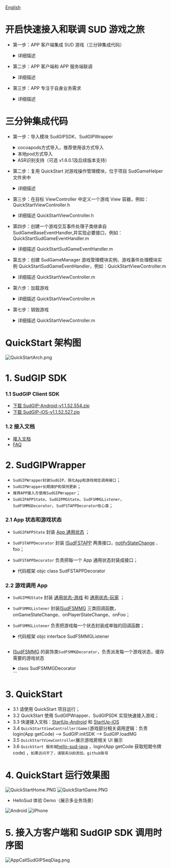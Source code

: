 [English](README_en.md)

# 开启快速接入和联调 SUD 游戏之旅

- 第一步：APP 客户端集成 SUD 游戏（三分钟集成代码）
  <details>
  <summary>详细描述</summary>

      1.appId、appKey和isTestEnv=true，请使用QuickStart客户端的；
      2.iOS bundleId、Android applicationId，请使用APP客户端自己的；(接入信息表中的bundleId/applicationId)；
      3.短期令牌code，请使用QuickStart的后端服务（login/getCode获取的）；
      4.完成集成，游戏跑起来;

      *** SUD平台支持一个appId绑定多个bundleId和applicationId；***
      *** 填完接入信息表后，SUD会将APP的bundleId和applicationId，绑定到QuickStart的appId上，仅支持测试环境；***

  QuickStart 后端服务[hello-sud-java 代码仓库](https://github.com/SudTechnology/hello-sud-java) ，`如果访问不了代码仓库，请联系SUD添加，github账号`；
  </details>

- 第二步：APP 客户端和 APP 服务端联调
  <details>
  <summary>详细描述</summary>

      1.APP服务端实现4个HTTP API；（接入信息表填的）
      2.APP服务端实现login/getCode接口，获取短期令牌code；
      3.请使用APP客户端自己的appId、appKey、isTestEnv=true、bundleId(iOS)、applicationId(Android)；
      4.请使用APP自己的服务端login/getCode接口，获取短期令牌code；
      5.APP客户端和APP服务端联调5个HTTP API；
      6.完成HTTP API联调；

  </details>

- 第三步：APP 专注于自身业务需求
  <details>
  <summary>详细描述</summary>

      1.参考SudGIP文档、SudGIPWrapper、QuickStart、HelloSud体验Demo（展示多场景，Custom自定义场景）；
      2.专注于APP UI交互、功能是否支持、如何实现
      比如：
      调整游戏View大小、位置；
      调整APP和游戏交互流程，UI元素是否可隐藏，按钮是否可隐藏APP实现，点击事件是否支持拦截回调；

      3.专注于APP业务逻辑流程、实现
      比如：
      一局游戏开始如何透传数值类型参数、Key类型参数；（结算）

  ![Android](doc/hello_sudplus_android.png)
  ![iPhone](doc/hello_sudplus_iphone.png)
  </details>

# 三分钟集成代码

- 第一步：导入模块 SudGIPSDK、SudGIPWrapper

  <details>
    <summary>cocoapods方式导入，推荐使用该方式导入</summary>

      1.APP主工程Podfile文件中，添加 SudGIPWrapper 依赖;

  [Cocoapods 最新集成版本](https://github.com/SudTechnology/sud-mgp-ios)

  ```ruby
  pod 'SudGIPWrapper', '~> x.x.x'

  ```

      3. 执行pod install，将SudGIP SDK、SudGIPWrapper模块依赖进工程中

  </details>
  <details>
  <summary>本地pod方式导入</summary>

      1.将QuickStart同级目录下的SudGIPSDK、SudGIPWrapper两个目录所有文件及SudGIPWrapper.podspec文件拷贝到目标工程Podfile所在的目录下
      2.APP主工程Podfile文件中，添加 SudGIPWrapper 依赖;

  ```ruby
  pod 'SudGIPWrapper', :path => '../../'
  ```

      3. 执行pod install，将SudGIP SDK、SudGIPWrapper模块依赖进工程中

  </details>
  <details>

  <summary>ASR识别支持（可选 v1.6.0.1及后续版本支持）</summary>

      1.APP主工程Podfile文件中，添加 ASR语音识别库 依赖;

  ```ruby
  pod 'SudASR'
  ```

      3. 执行pod install，将ASR语音识别库模块依赖进工程中

  </details>

- 第二步：复用 QuickStart 对游戏操作管理模块，位于项目 SudGameHelper 文件夹中
  <details>
  <summary>详细描述</summary>

      拷贝SudGameHelper目录，Demo工程目录路径(project->SudGameHelper):
        SudGameManager 为加载游戏、销毁游戏管理模块
        SudGameBaseEventHandler 为游戏与APP交互处理模块，应用只需创建改子类并接收定义好的游戏回调即可收到游戏各种状态回调

  </details>

- 第三步：在目标 ViewController 中定义一个游戏 View 容器，例如：QuickStartViewController.h
    <details>
    <summary>详细描述 QuickStartViewController.h</summary>

  ```objc
  @interface QuickStartViewController ()
  /// 游戏加载主view Add game view
  @property(nonatomic, strong) UIView *gameView;
  ```

    </details>

- 第四步：创建一个游戏交互事件处理子类继承自 SudGameBaseEventHandler,并实现必要接口，例如：QuickStartSudGameEventHandler.m
    <details>
    <summary>详细描述 QuickStartSudGameEventHandler.m</summary>

  ```objc
  @implementation QuickStartSudGameEventHandler


  - (nonnull GameCfgModel *)onGetGameCfg {
      GameCfgModel *gameCfgModel = [GameCfgModel defaultCfgModel];
      /// 可以在此根据自身应用需要配置游戏，例如配置声音
      /// You can configure the game according to your application needs here, such as configuring the sound
      gameCfgModel.gameSoundVolume = 100;
      /// ...
      return gameCfgModel;
  }

  - (nonnull GameViewInfoModel *)onGetGameViewInfo {

      /// 应用根据自身布局需求在此配置游戏显示视图信息
      /// The application configures the game display view information here according to its layout requirements

      // 屏幕安全区
      // Screen Safety zone
      UIEdgeInsets safeArea = [self safeAreaInsets];
      // 状态栏高度
      // Status bar height
      CGFloat statusBarHeight = safeArea.top == 0 ? 20 : safeArea.top;

      GameViewInfoModel *m = [[GameViewInfoModel alloc] init];
      CGRect gameViewRect = self.loadConfigModel.gameView.bounds;

      // 游戏展示区域
      // Game display area
      m.view_size.width = gameViewRect.size.width;
      m.view_size.height = gameViewRect.size.height;
      // 游戏内容布局安全区域，根据自身业务调整顶部间距
      // Game content layout security area, adjust the top spacing according to their own business
      // 顶部间距
      // top spacing
      m.view_game_rect.top = (statusBarHeight + 80);
      // 左边
      // Left
      m.view_game_rect.left = 0;
      // 右边
      // Right
      m.view_game_rect.right = 0;
      // 底部安全区域
      // Bottom safe area
      m.view_game_rect.bottom = (safeArea.bottom + 100);
      return m;
  }

  - (void)onGetCode:(NSString *)userId result:(void (^)(NSString * _Nonnull))result {

      /// 获取加载游戏的code,此处请求自己服务端接口获取code并回调返回即可
      /// Get the code of loading the game, here request your server interface to get the code and callback return

      if (userId.length == 0) {
          NSLog(@"用户ID不能为空");
          return;
      }

      /// 以下是当前demo向demo应用服务获取code的代码
      /// The following is the code that demo obtains the code from demo application service

      /// 此接口为QuickStart样例请求接口
      /// This interface is a QuickStart sample request interface
      NSString *getCodeUrl = @"https://mgp-hello.sudden.ltd/login/v3";
      NSDictionary *dicParam = @{@"user_id": userId};
      [self postHttpRequestWithURL:getCodeUrl param:dicParam success:^(NSDictionary *rootDict) {

          NSDictionary *dic = [rootDict objectForKey:@"data"];
          /// 这里的code用于登录游戏sdk服务器
          /// The code here is used to log in to the game sdk server
          NSString *code = [dic objectForKey:@"code"];
          int retCode = (int) [[dic objectForKey:@"ret_code"] longValue];
          result(code);

      }                    failure:^(NSError *error) {
          NSLog(@"login game server error:%@", error.debugDescription);
      }];

  }
  /// ...
  @end
  ```

    </details>

- 第五步：创建 SudGameManager 游戏管理模块实例、游戏事件处理模块实例 QuickStartSudGameEventHandler，例如：QuickStartViewController.m
    <details>
    <summary>详细描述 QuickStartViewController.m</summary>

  ```objc

  @interface QuickStartViewController ()

  /// SUD 游戏管理模块 game management instance
  @property(nonatomic, strong)SudGameManager *sudGameManager;
  /// 游戏事件处理实例 the game event processing object instance
  @property(nonatomic, strong)QuickStartSudGameEventHandler *gameEventHandler;
  @end

  @implementation QuickStartViewController

  - (void)viewDidLoad {
      [super viewDidLoad];
      // Do any additional setup after loading the view.
      self.view.backgroundColor = UIColor.blackColor;

      /// 1. step

      // 创建游戏管理实例
      // Create a game management instance
      self.sudGameManager = SudGameManager.new;;
      // 创建游戏事件处理对象实例
      // Create an instance of the game event handler object
      self.gameEventHandler = QuickStartSudGameEventHandler.new;
      // 将游戏事件处理对象实例注册进游戏管理对象实例中
      // Register the game event processing object instance into the game management object instance
      [self.sudGameManager registerGameEventHandler:self.gameEventHandler];

      /// 2. step
      // 加载游戏
      // Load the game
      if (self.gameId > 0) {
          [self loadGame:self.gameId];
      }

  }
  @end
  ```

    </details>

- 第六步：加载游戏
    <details>
    <summary>详细描述 QuickStartViewController.m</summary>

  ```objc
  /// 加载游戏
  /// Load game
  - (void)loadGame:(int64_t)gameId {
      // 配置加载SudGIP必须参数
      // Set the required parameters for loading SudGIP
      SudGameLoadConfigModel *sudGameConfigModel = [[SudGameLoadConfigModel alloc] init];
      // 申请的应用ID
      // Application ID
      sudGameConfigModel.appId = SudGIP_APP_ID;
      // 申请的应用key
      // Application key
      sudGameConfigModel.appKey = SudGIP_APP_KEY;
      // 是否测试环境，测试时为YES, 发布上线设置为NO
      // Set to YES during the test and NO when publishing online
      sudGameConfigModel.isTestEnv = SUD_GAME_TEST_ENV;
      // 待加载游戏ID
      // ID of the game to be loaded
      sudGameConfigModel.gameId = gameId;
      // 指定游戏房间，相同房间号的人在同一游戏大厅中
      // Assign a game room, and people with the same room number are in the same game hall
      sudGameConfigModel.roomId = self.roomId;
      // 配置游戏内显示语言
      // Configure the in-game display language
      sudGameConfigModel.language = @"zh-CN";
      // 游戏显示的视图
      // Game display view
      sudGameConfigModel.gameView = self.gameView;
      // 当前用户ID
      // Current user id
      sudGameConfigModel.userId = QSAppPreferences.shared.currentUserID;

      [self.sudGameManager loadGame:sudGameConfigModel];
  }
  ```

    </details>

- 第七步：销毁游戏
    <details>
    <summary>详细描述 QuickStartViewController.m</summary>

  ```objc
  /// 销毁游戏
  /// Destroy game
  - (void)destroyGame {
      [self.sudGameManager destroyGame];
  }
  ```

    </details>

# QuickStart 架构图

![QuickStartArch.png](doc/QuickStartArch.png)

# 1. SudGIP SDK

### 1.1 SudGIP Client SDK

- [下载 SudGIP-Android-v1.1.52.554.zip](https://github.com/SudTechnology/sud-mgp-android/releases)
- [下载 SudGIP-iOS-v1.1.52.527.zip](https://github.com/SudTechnology/sud-mgp-ios/releases)

### 1.2 接入文档

- [接入文档](https://docs.sud.tech/zh-CN/app/Client/API/)
- [FAQ](https://docs.sud.tech/zh-CN/app/Client/FAQ/)

# 2. SudGIPWrapper

- `SudGIPWrapper封装SudGIP，简化App和游戏相互调用接口`；
- `SudGIPWrapper长期维护和保持更新`；
- `推荐APP接入方使用SudGIPWrapper`；
- `SudGIPAPPState`、`SudGIPMGState`、`SudFSMMGListener`、`SudFSMMGDecorator`、`SudFSTAPPDecorator核心类`；

### 2.1 App 状态和游戏状态

- `SudGIPAPPState` 封装 [App 通用状态](https://docs.sud.tech/zh-CN/app/Client/APPFST/CommonState.html) ；
- `SudFSTAPPDecorator` 封装 [ISudFSTAPP](https://docs.sud.tech/zh-CN/app/Client/API/ISudFSTAPP.html) 两类接口，[notifyStateChange](https://docs.sud.tech/zh-CN/app/Client/APPFST/CommonState.html) 、 foo；
- `SudFSTAPPDecorator` 负责把每一个 App 通用状态封装成接口；
    <details>
    <summary>代码框架 objc class SudFSTAPPDecorator</summary>

  ```objc
  /// app -> 游戏
  @interface SudFSTAPPDecorator : NSObject

  @property (nonatomic, strong) id<ISudFSTAPP> iSudFSTAPP;

  /// setI SudFSTAPP = [SudGIP loadMG:userId roomId:roomId code:code mgId:mgId language:language fsmMG:self.sudFSMMGDecorator rootView:rootView];
  - (void)setISudFSTAPP:(id<ISudFSTAPP>)iSudFSTAPP;
  ...

  /// 继续游戏
  - (void)playMG;
  /// 暂停游戏
  - (void)pauseMG;
  /// 销毁游戏
  - (void)destroyMG;
  /// 获取游戏View
  - (UIView *) getGameView;
  /// 更新code
  /// @param code 新的code
  - (void)updateCode:(NSString *) code;
  /// 传输音频数据： 传入的音频数据必须是：PCM格式，采样率：16000， 采样位数：16， 声道数： MONO
  - (void)pushAudio:(NSData *)data;
  @end
  ```

    </details>

### 2.2 游戏调用 App

- `SudGIPMGState` 封装 [通用状态-游戏](https://docs.sud.tech/zh-CN/app/Client/MGFSM/CommonStateGame.html) 和 [通用状态-玩家](https://docs.sud.tech/zh-CN/app/Client/MGFSM/CommonStatePlayer.html) ；
- `SudFSMMGListener` 封装[ISudFSMMG](https://docs.sud.tech/zh-CN/app/Client/API/ISudFSMMG.html) 三类回调函数，onGameStateChange、onPlayerStateChange、onFoo；
- `SudFSMMGListener` 负责把游戏每一个状态封装成单独的回调函数；
    <details>
    <summary>代码框架 objc interface SudFSMMGListener</summary>
    
    ``` objc
    @protocol SudFSMMGListener <NSObject>

  @required
  /// 获取游戏 View 信息 【需要实现】

  - (void)onGetGameViewInfo:(nonnull id<ISudFSMStateHandle>)handle dataJson:(nonnull NSString \*)dataJson;

  /// 短期令牌 code 过期 【需要实现】

  - (void)onExpireCode:(nonnull id<ISudFSMStateHandle>)handle dataJson:(nonnull NSString \*)dataJson;

  /// 获取游戏 Config 【需要实现】

  - (void)onGetGameCfg:(nonnull id<ISudFSMStateHandle>)handle dataJson:(nonnull NSString \*)dataJson;

  @optional
  /// 游戏开始

  - (void)onGameStarted;

  /// 游戏销毁

  - (void)onGameDestroyed;

  /// 通用状态-游戏
  /// 游戏: 公屏消息状态 MG_COMMON_PUBLIC_MESSAGE

  - (void)onGameMGCommonPublicMessage:(nonnull id<ISudFSMStateHandle>)handle model:(MGCommonPublicMessageModel \*)model;

  ...
  @end

  ```
  </details>

  ```

- [ISudFSMMG](https://docs.sud.tech/zh-CN/app/Client/API/ISudFSMMG.html) 的装饰类`SudFSMMGDecorator`，负责派发每一个游戏状态，缓存需要的游戏状态
    <details>
    <summary>class SudFSMMGDecorator</summary>
    
    ``` objc
    /// game -> app
    @interface SudFSMMGDecorator : NSObject <ISudFSMMG>

  typedef NS_ENUM(NSInteger, GameStateType) {
  /// 空闲
  GameStateTypeLeisure = 0,
  /// loading
  GameStateTypeLoading = 1,
  /// playing
  GameStateTypePlaying = 2,
  };

  /// 当前用户 ID
  @property(nonatomic, strong, readonly)NSString \*currentUserId;
  // 游戏状态枚举： GameStateType
  @property (nonatomic, assign) GameStateType gameStateType;
  /// 当前用户是否加入
  @property (nonatomic, assign) BOOL isInGame;
  /// 是否在游戏中
  @property (nonatomic, assign) BOOL isPlaying;

  ...

  /// 设置事件处理器
  /// @param listener 事件处理实例

  - (void)setEventListener:(id<SudFSMMGListener>)listener;
    /// 设置当前用户 ID
    /// @param userId 当前用户 ID
  - (void)setCurrentUserId:(NSString \*)userId;
    /// 清除所有存储数组
  - (void)clearAllStates;
    /// 2MG 成功回调
  - (NSString \*)handleMGSuccess;
    /// 2MG 失败回调
  - (NSString \*)handleMGFailure;

  #pragma mark - 获取 gamePlayerStateMap 中最新的一个状态
  /// 获取用户加入状态

  - (BOOL)isPlayerIn:(NSString \*)userId;
    /// 获取用户是否在准备中
  - (BOOL)isPlayerIsReady:(NSString \*)userId;
    /// 获取用户是否在游戏中
  - (BOOL)isPlayerIsPlaying:(NSString \*)userId;
    /// 获取用户是否在队长
  - (BOOL)isPlayerIsCaptain:(NSString \*)userId;
    /// 获取用户是否在在绘画
  - (BOOL)isPlayerPaining:(NSString \*)userId;

  #pragma mark - 获取是否存在 gamePlayerStateMap 中 （用于判断用户是否在游戏里了）
  /// 获取用户是否已经加入了游戏

  - (BOOL)isPlayerInGame:(NSString \*)userId;
    @end

  ```
  </details>
  ```

# 3. QuickStart

- 3.1 请使用 QuickStart 项目运行；
- 3.2 QuickStart 使用 SudGIPWrapper、SudGIPSDK 实现快速接入游戏；
- 3.3 快速接入文档：[StartUp-Android](https://docs.sud.tech/zh-CN/app/Client/StartUp-Android.html) 和 [StartUp-iOS](https://docs.sud.tech/zh-CN/app/Client/StartUp-iOS.html)
- 3.4 `QuickStartViewController(Game)`游戏部分相关调用逻辑：负责 login(App getCode) --> SudGIP.initSDK --> SudGIP.loadMG
- 3.5 `QuickStartViewController`展示游戏房相关 UI 展示
- 3.6 `QuickStart 服务端`[hello-sud-java](https://github.com/SudTechnology/hello-sud-java) ，login(App getCode 获取短期令牌 code) ，`如果访问不了，请联系SUD添加，github账号`

# 4. QuickStart 运行效果图

![QuickStartHome.PNG](./doc/QuickStartHome.PNG)
![QuickStartGame.PNG](./doc/QuickStartGame.PNG)

- HelloSud 体验 Demo（展示多业务场景）

![Android](doc/hello_sudplus_android.png)
![iPhone](doc/hello_sudplus_iphone.png)

# 5. 接入方客户端和 SudGIP SDK 调用时序图

![AppCallSudGIPSeqDiag.png](doc/AppCallSudMGPSeqDiag.png)
